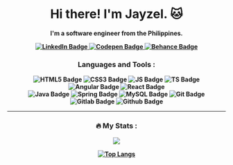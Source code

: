 <div id="header" align="center">
<!--  <img src="https://media4.giphy.com/media/3o85xyGspig9UUbHc4/giphy.gif?cid=790b7611e835d53430a0ab12e7884e5849c4b4070102651c&rid=giphy.gif&ct=g" width="150"> -->
 <div id="badges">
 <h1><b>Hi there! I'm Jayzel. 🐱<b></h1>
  <p> I'm a software engineer from the Philippines.</p>
  <a href="https://www.linkedin.com/in/jayzel-ann-g-202aa8202/">
    <img src="https://img.shields.io/badge/LinkedIn-blue?style=for-the-badge&logo=linkedin&logoColor=white"  alt="LinkedIn Badge"/>
  </a>
  <a href="your-codepen-URL">
    <img src="https://img.shields.io/badge/Codepen-yellow?style=for-the-badge&logo=codepen&logoColor=white" alt="Codepen Badge"/>
  </a>
  <a href="your-tbehance-URL">
    <img src="https://img.shields.io/badge/Behance-gray?style=for-the-badge&logo=behance&logoColor=white" alt="Behance Badge"/>
  </a>
</div>
  
### <b> Languages and Tools <b> :

<div>
 <img src="https://img.shields.io/badge/HTML5-plum?style=for-the-badge&logo=html5&logoColor=white"  alt="HTML5 Badge"/>
 <img src="https://img.shields.io/badge/CSS3-gray?style=for-the-badge&logo=css3&logoColor=white"  alt="CSS3 Badge"/>
 <img src="https://img.shields.io/badge/Javascript-gray?style=for-the-badge&logo=javascript&logoColor=white"  alt="JS Badge"/>
 <img src="https://img.shields.io/badge/Typescript-gray?style=for-the-badge&logo=typescript&logoColor=white"  alt="TS Badge"/>
 <img src="https://img.shields.io/badge/Angular-gray?style=for-the-badge&logo=angular&logoColor=white"  alt="Angular Badge"/>
 <img src="https://img.shields.io/badge/React-gray?style=for-the-badge&logo=react&logoColor=white"  alt="React Badge"/>
 <br>
 <img src="https://img.shields.io/badge/Java-gray?style=for-the-badge&logo=java8&logoColor=white"  alt="Java Badge"/>
 <img src="https://img.shields.io/badge/Spring-gray?style=for-the-badge&logo=spring&logoColor=white"  alt="Spring Badge"/>
 <img src="https://img.shields.io/badge/MySQL-gray?style=for-the-badge&logo=spring&logoColor=white"  alt="MySQL Badge"/>
 <img src="https://img.shields.io/badge/Git-gray?style=for-the-badge&logo=git&logoColor=white"  alt="Git Badge"/>
 <img src="https://img.shields.io/badge/Gitlab-gray?style=for-the-badge&logo=gitlab&logoColor=white"  alt="Gitlab Badge"/>
 <img src="https://img.shields.io/badge/Github-gray?style=for-the-badge&logo=github&logoColor=white"  alt="Github Badge"/>
</div>

<hr>

<!-- <img src="https://media3.giphy.com/media/cEnL5xAQZINAk/giphy.gif?cid=790b7611997884811f0413e34670af9057bf8829ee266b10&rid=giphy.gif&ct=g">

<img src="https://media0.giphy.com/media/CjgNRG8CufDwA83jB6/giphy.gif?cid=ecf05e47py7rs2jsnirqk4rvs4ppuyufjbzmhgye8jpji3y9&rid=giphy.gif&ct=g"> -->

### <b>🔥 My Stats : </b>

<span><a href="https://git.io/streak-stats"><img src="https://github-readme-streak-stats.herokuapp.com?user=jzlvibora&theme=tokyonight"/></a></span>

<span>[![Top Langs](https://github-readme-stats.vercel.app/api/top-langs/?username=jzlvibora&layout=compact&theme=tokyonight)](https://github.com/jzlvibora/github-readme-stats)</span>

</div>
